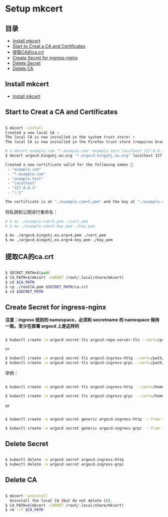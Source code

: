 # Setup mkcert

## 目录
- [Install mkcert](#install-mkcert)
- [Start to Creat a CA and Certificates](#start-to-creat-a-ca-and-certificates)
- [提取CA的ca.crt](#提取ca的cacrt)
- [Create Secret for ingress-nginx](#create-secret-for-ingress-nginx)
- [Delete Secret](#delete-secret)
- [Delete CA](#delete-ca)


## Install mkcert
- [Install mkcert](./script/01-mkcert-install.sh)


## Start to Creat a CA and Certificates
```bash

$ mkcert -install
Created a new local CA 💥
The local CA is now installed in the system trust store! ⚡️
The local CA is now installed in the Firefox trust store (requires browser restart)! 🦊

# $ mkcert example.com "*.example.com" example.test localhost 127.0.0.1 ::1
$ mkcert argocd.kingxhj.eu.org "*.argocd.kingxhj.eu.org" localhost 127.0.0.1 ::1

Created a new certificate valid for the following names 📜
 - "example.com"
 - "*.example.com"
 - "example.test"
 - "localhost"
 - "127.0.0.1"
 - "::1"

The certificate is at "./example.com+5.pem" and the key at "./example.com+5-key.pem" ✅
```

将私钥和公钥进行重命名：

```bash
# $ mv ./example.com+5.pem ./cert.pem
# $ mv ./example.com+5-key.pem ./key.pem

$ mv ./argocd.kingxhj.eu.org+4.pem ./cert.pem
$ mv ./argocd.kingxhj.eu.org+4-key.pem ./key.pem
```


## 提取CA的ca.crt

```bash

$ SECRET_PATH=$(pwd)
$ CA_PATH=$(mkcert -CAROOT /root/.local/share/mkcert)
$ cd $CA_PATH
$ cp ./rootCA.pem $SECRET_PATH/ca.crt
$ cd $SECRET_PATH
```



## Create Secret for ingress-nginx

**注意：ingress 规则的 namespace，必须和 secretname 的 namespace 保持一致。至少在部署 argocd 上是这样的**

```bash

$ kubectl create -n argocd secret tls argocd-repo-server-tls --cert=/path/to/cert.pem --key=/path/to/key.pem

or

$ kubectl create -n argocd secret tls argocd-ingress-http --cert=/path/to/cert.pem --key=/path/to/key.pem
$ kubectl create -n argocd secret tls argocd-ingress-grpc --cert=/path/to/cert.pem --key=/path/to/key.pem
```

举例：
```bash

$ kubectl create -n argocd secret tls argocd-ingress-http  --cert=/home/ubuntu/Kubernetes/Ingress-Nginx/Ingress-Nginx-Secret/cert.pem --key=/home/ubuntu/Kubernetes/Ingress-Nginx/Ingress-Nginx-Secret/key.pem

$ kubectl create -n argocd secret tls argocd-ingress-grpc  --cert=/home/ubuntu/Kubernetes/Ingress-Nginx/Ingress-Nginx-Secret/cert.pem --key=/home/ubuntu/Kubernetes/Ingress-Nginx/Ingress-Nginx-Secret/key.pem
```

or

```bash

$ kubectl create -n argocd secret generic argocd-ingress-http  --from-file=/home/ubuntu/Kubernetes/Ingress-Nginx/Ingress-Nginx-Secret/cert.pem --from-file=/home/ubuntu/Kubernetes/Ingress-Nginx/Ingress-Nginx-Secret/key.pem --from-file=/home/ubuntu/Kubernetes/Ingress-Nginx/Ingress-Nginx-Secret/ca.crt

$ kubectl create -n argocd secret generic argocd-ingress-grpc  --from-file=/home/ubuntu/Kubernetes/Ingress-Nginx/Ingress-Nginx-Secret/cert.pem --from-file=/home/ubuntu/Kubernetes/Ingress-Nginx/Ingress-Nginx-Secret/key.pem --from-file=/home/ubuntu/Kubernetes/Ingress-Nginx/Ingress-Nginx-Secret/ca.crt
```


## Delete Secret

```bash

$ kubectl delete -n argocd secret argocd-ingress-http
$ kubectl delete -n argocd secret argocd-ingress-grpc
```


## Delete CA
```bash

$ mkcert -uninstall
  Uninstall the local CA (but do not delete it).
$ CA_PATH=$(mkcert -CAROOT /root/.local/share/mkcert)
$ rm -rf $CA_PATH
```